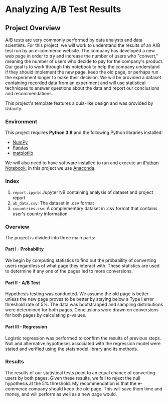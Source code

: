 # Analyzing A/B Test Results 

## Project Overview
A/B tests are very commonly performed by data analysts and data scientists. For this project, we will work to understand the results of an A/B test run by an e-commerce website. The company has developed a new web page in order to try and increase the number of users who "convert," meaning the number of users who decide to pay for the company's product. Our goal is to work through this notebook to help the company understand if they should implement the new page, keep the old page, or perhaps run the experiment longer to make their decision. We will be provided a dataset containing recorded data from an experiment and will use statistical techniques to answer questions about the data and report our conclusions and recommendations.

This project's template features a quiz-like design and was provided by Udacity.

### Environment

This project requires **Python 3.8** and the following Python libraries installed:

- [NumPy](http://www.numpy.org/)
- [Pandas](http://pandas.pydata.org)
- [matplotlib](http://matplotlib.org/)

We will also need to have software installed to run and execute an [iPython Notebook](http://ipython.org/notebook.html), in this project we use [Anaconda](https://www.continuum.io/downloads). 

### Index

1. `report.ipynb`: Jupyter NB containing analysis of dataset and project report
2. `ab_data.csv`: The dataset in .csv format
3. `couuntries.csv`: A complementary dataset in .csv format that contains user's country information

### Overview
The project is divided into three main parts:
#### Part I - Probability
We begin by computing statistics to find out the probability of converting users regardless of what page they interact with. These statistics are used to determine if any one of the pages led to more conversions.
#### Part II - A/B Test
Hypothesis testing was conducted. We assume the old page is better unless the new page proves to be better by staying below a Type I error threshold rate of 5%. The data was bootstrapped and sampling distributions were determined for both pages. Conclusions were drawn on conversions for both pages by calculating p-values.
#### Part III - Regression
Logistic regression was performed to confirm the results of previous steps. Null and alternative hypotheses associated with the regression model were stated and verified using the statsmodel library and its methods.

### Results
The results of our statistical tests point to an equal chance of converting users by both pages. Given these results, we fail to reject the null hypothesis at the 5% threshold. My recommendation is that the e-commerce company should keep the old page. This will save them time and money, and will perform as well as a new page would.

